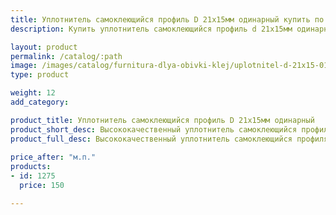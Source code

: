 ```yaml
---
title: Уплотнитель самоклеющийся профиль D 21х15мм одинарный купить по лучшей цене с доставкой - Поролоныч
description: Купить уплотнитель самоклеющийся профиль d 21х15мм одинарный в розницу с доставкой по Москве в интернет-магазине Поролоныча.

layout: product
permalink: /catalog/:path
image: /images/catalog/furnitura-dlya-obivki-klej/uplotnitel-d-21x15-01_1600w.jpg
type: product

weight: 12
add_category: 

product_title: Уплотнитель самоклеющийся профиль D 21х15мм одинарный
product_short_desc: Высококачественный уплотнитель самоклеющийся профиля D черного цвета предназначен для устранения больших щелей на дверях и гаражных воротах. Улучшает тепло- и звукоизоляцию.
product_full_desc: Высококачественный уплотнитель самоклеющийся профиля D черного цвета предназначен для устранения больших щелей на дверях и гаражных воротах. Улучшает тепло- и звукоизоляцию.
        
price_after: "м.п."
products:
- id: 1275
  price: 150

---
```

